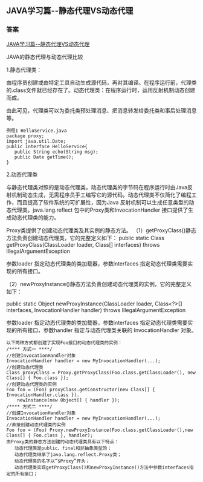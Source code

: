 
## JAVA学习篇--静态代理VS动态代理

### 答案

[JAVA学习篇--静态代理VS动态代理](https://blog.csdn.net/hejingyuan6/article/details/36203505)

JAVA的静态代理与动态代理比较
 
1.静态代理类：

由程序员创建或由特定工具自动生成源代码，再对其编译。在程序运行前，代理类的.class文件就已经存在了。动态代理类：在程序运行时，运用反射机制动态创建而成。

由此可见，代理类可以为委托类预处理消息、把消息转发给委托类和事后处理消息等。

	例程1 HelloService.java
	package proxy;
	import java.util.Date;
	public interface HelloService{
	   public String echo(String msg);
	   public Date getTime();
	}

2.动态代理类

与静态代理类对照的是动态代理类，动态代理类的字节码在程序运行时由Java反射机制动态生成，无需程序员手工编写它的源代码。动态代理类不仅简化了编程工作，而且提高了软件系统的可扩展性，因为Java 反射机制可以生成任意类型的动态代理类。java.lang.reflect 包中的Proxy类和InvocationHandler 接口提供了生成动态代理类的能力。

Proxy类提供了创建动态代理类及其实例的静态方法。
（1）getProxyClass()静态方法负责创建动态代理类，它的完整定义如下：
public static Class<?> getProxyClass(ClassLoader loader, Class<?>[] interfaces) throws IllegalArgumentException

参数loader 指定动态代理类的类加载器，参数interfaces 指定动态代理类需要实现的所有接口。

（2）newProxyInstance()静态方法负责创建动态代理类的实例，它的完整定义如下：

public static Object newProxyInstance(ClassLoader loader, Class<?>[] interfaces, InvocationHandler handler) throws IllegalArgumentException

参数loader 指定动态代理类的类加载器，参数interfaces 指定动态代理类需要实现的所有接口，参数handler 指定与动态代理类关联的 InvocationHandler 对象。

	以下两种方式都创建了实现Foo接口的动态代理类的实例：
	/**** 方式一 ****/
	//创建InvocationHandler对象
	InvocationHandler handler = new MyInvocationHandler(...);
	//创建动态代理类
	Class proxyClass = Proxy.getProxyClass(Foo.class.getClassLoader(), new Class[] { Foo.class });
	//创建动态代理类的实例
	Foo foo = (Foo) proxyClass.getConstructor(new Class[] { InvocationHandler.class }).
	    newInstance(new Object[] { handler });
	/**** 方式二 ****/
	//创建InvocationHandler对象
	InvocationHandler handler = new MyInvocationHandler(...);
	//直接创建动态代理类的实例
	Foo foo = (Foo) Proxy.newProxyInstance(Foo.class.getClassLoader(),new Class[] { Foo.class }, handler);
	由Proxy类的静态方法创建的动态代理类具有以下特点：
	   动态代理类是public、final和非抽象类型的；
	   动态代理类继承了java.lang.reflect.Proxy类；
	   动态代理类的名字以“$Proxy”开头；
	   动态代理类实现getProxyClass()和newProxyInstance()方法中参数interfaces指定的所有接口；